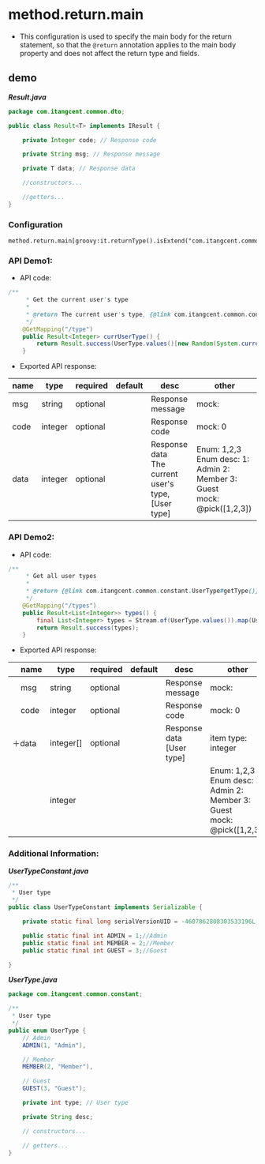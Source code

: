 # method.return.main

- This configuration is used to specify the main body for the return statement, so that the `@return` annotation applies to the main body property and does not affect the return type and fields.

## demo

***Result.java***

```java
package com.itangcent.common.dto;

public class Result<T> implements IResult {

    private Integer code; // Response code

    private String msg; // Response message

    private T data; // Response data

    //constructors...

    //getters...
}
```

### Configuration

```properties
method.return.main[groovy:it.returnType().isExtend("com.itangcent.common.dto.Result")]=data
```

### API Demo1:

- API code:

```java
/**
     * Get the current user's type
     *
     * @return The current user's type, {@link com.itangcent.common.constant.UserTypeConstant}
     */
    @GetMapping("/type")
    public Result<Integer> currUserType() {
        return Result.success(UserType.values()[new Random(System.currentTimeMillis()).nextInt(UserType.values().length)].getType());
    }
```

- Exported API response:

| name | type | required | default | desc | other |
| --- | --- | --- | --- | --- | --- |
| msg |	string | optional |  | Response message | mock: |
| code | integer | optional |  | Response code | mock: 0 |
| data | integer | optional |  | Response data<br>The current user's type, [User type] | Enum: 1,2,3<br>Enum desc: 1: Admin 2: Member 3: Guest<br>mock: @pick([1,2,3]) |


### API Demo2:

- API code:

```java
/**
     * Get all user types
     *
     * @return {@link com.itangcent.common.constant.UserType#getType()}
     */
    @GetMapping("/types")
    public Result<List<Integer>> types() {
        final List<Integer> types = Stream.of(UserType.values()).map(UserType::getType).collect(Collectors.toList());
        return Result.success(types);
    }
```

- Exported API response:

| &nbsp;&nbsp;&nbsp;&nbsp;name | type | required | default | desc | other |
| --- | --- | --- | --- | --- | --- |
| &nbsp;&nbsp;&nbsp;&nbsp;msg |	string | optional |  | Response message | mock: |
| &nbsp;&nbsp;&nbsp;&nbsp;code | integer | optional |  | Response code | mock: 0 |
| ＋data | integer[] | optional |  | Response data<br>[User type] | item type: integer |
|   | integer  |   |  |   | Enum: 1,2,3<br>Enum desc: 1: Admin 2: Member 3: Guest<br>mock: @pick([1,2,3]) |

### Additional Information:

***UserTypeConstant.java***

```java
/**
 * User type
 */
public class UserTypeConstant implements Serializable {

    private static final long serialVersionUID = -4607862808303533196L;

    public static final int ADMIN = 1;//Admin
    public static final int MEMBER = 2;//Member
    public static final int GUEST = 3;//Guest

}
```

***UserType.java***

```java
package com.itangcent.common.constant;

/**
 * User type
 */
public enum UserType {
    // Admin
    ADMIN(1, "Admin"),

    // Member
    MEMBER(2, "Member"),

    // Guest
    GUEST(3, "Guest");

    private int type; // User type

    private String desc;

    // constructors...

    // getters...
}
```
